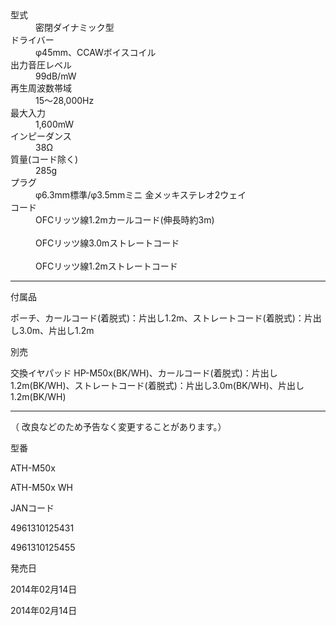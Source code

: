 <dl class="container">
  <dt>型式</dt>
  <dd>密閉ダイナミック型</dd>
  <dt>ドライバー</dt>
  <dd>φ45mm、CCAWボイスコイル</dd>
  <dt>出力音圧レベル</dt>
  <dd>99dB/mW</dd>
  <dt>再生周波数帯域</dt>
  <dd>15～28,000Hz</dd>
  <dt>最大入力</dt>
  <dd>1,600mW</dd>
  <dt>インピーダンス</dt>
  <dd>38Ω</dd>
  <dt>質量(コード除く)</dt>
  <dd>285g</dd>
  <dt>プラグ</dt>
  <dd>φ6.3mm標準/φ3.5mmミニ 金メッキステレオ2ウェイ</dd>
  <dt>コード</dt>
  <dd>OFCリッツ線1.2mカールコード(伸長時約3m)</dd>
  <dt>&nbsp;</dt>
  <dd>OFCリッツ線3.0mストレートコード</dd>
  <dt>&nbsp;</dt>
  <dd>OFCリッツ線1.2mストレートコード</dd>
</dl>

***

<div class="note container">
  <p class="title">付属品</p>
  <p>ポーチ、カールコード(着脱式)：片出し1.2m、ストレートコード(着脱式)：片出し3.0m、片出し1.2m</p>
  <p class="title">別売</p>
  <p>交換イヤパッド HP-M50x(BK/WH)、カールコード(着脱式)：片出し1.2m(BK/WH)、ストレートコード(着脱式)：片出し3.0m(BK/WH)、片出し1.2m(BK/WH)</p>
</div>

***

<div class="container">

（ 改良などのため予告なく変更することがあります。）

</div>

<div class="table">
  <div>
    <p class="title">型番</p>
    <p>ATH-M50x</p>
    <p>ATH-M50x WH</p>
  </div>
  <div>
    <p class="title">JANコード</p>
    <p>4961310125431</p>
    <p>4961310125455</p>
  </div>
  <div>
    <p class="title">発売日</p>
    <p>2014年02月14日</p>
    <p>2014年02月14日</p>
  </div>
</div>
